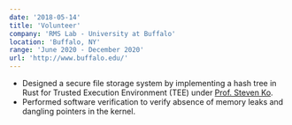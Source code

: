 ```yaml
---
date: '2018-05-14'
title: 'Volunteer'
company: 'RMS Lab - University at Buffalo'
location: 'Buffalo, NY'
range: 'June 2020 - December 2020'
url: 'http://www.buffalo.edu/'
---
```


- Designed a secure file storage system by implementing a hash tree in Rust for Trusted Execution Environment (TEE) under [Prof. Steven Ko](https://nsr.cse.buffalo.edu/?page_id=272).
- Performed software verification to verify absence of memory leaks and dangling pointers in the kernel.
